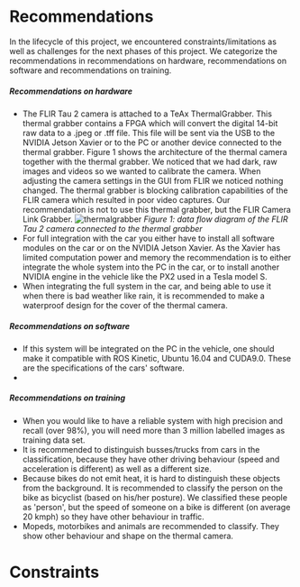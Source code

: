 # Recommendations

In the lifecycle of this project, we encountered constraints/limitations as well as challenges for the next phases of this project. We categorize the recommendations in recommendations on hardware, recommendations on software and recommendations on training. 

##### Recommendations on hardware

- The FLIR Tau 2 camera is attached to a TeAx ThermalGrabber. This thermal grabber contains a FPGA which will convert the digital 14-bit raw data to a .jpeg or .tff file. This file will be sent via the USB to the NVIDIA Jetson Xavier or to the PC or another device connected to the thermal grabber. Figure 1 shows the architecture of the thermal camera together with the thermal grabber. We noticed that we had dark, raw images and videos so we wanted to calibrate the camera. When adjusting the camera settings in the GUI from FLIR we noticed nothing changed. The thermal grabber is blocking calibration capabilities of the FLIR camera which resulted in poor video captures. Our recommendation is not to use this thermal grabber, but the FLIR Camera Link Grabber.
  ![thermalgrabber](doc_images/tcgrabberusb_dataflowdiagram.jpeg)
  *Figure 1: data flow diagram of the FLIR Tau 2 camera connected to the thermal grabber*
- For full integration with the car you either have to install all software modules on the car or on the NVIDIA Jetson Xavier. As the Xavier has limited computation power and memory the recommendation is to either integrate the whole system into the PC in the car, or to install another NVIDIA engine in the vehicle like the PX2 used in a Tesla model S. 
- When integrating the full system in the car, and being able to use it when there is bad weather like rain, it is recommended to make a waterproof design for the cover of the thermal camera.

##### Recommendations on software

- If this system will be integrated on the PC in the vehicle, one should make it compatible with ROS Kinetic, Ubuntu 16.04 and CUDA9.0. These are the specifications of the cars' software.
- 

##### Recommendations on training

- When you would like to have a reliable system with high precision and recall (over 98%), you will need more than 3 million labelled images as training data set. 
- It is recommended to distinguish busses/trucks from cars in the classification, because they have other driving behaviour (speed and acceleration is different) as well as a different size.
- Because bikes do not emit heat, it is hard to distinguish these objects from the background. It is recommended to classify the person on the bike as bicyclist (based on his/her posture). We classified these people as 'person', but the speed of someone on a bike is different (on average 20 kmph) so they have other behaviour in traffic.
- Mopeds, motorbikes and animals are recommended to classify. They show other behaviour and shape on the thermal camera.

# Constraints